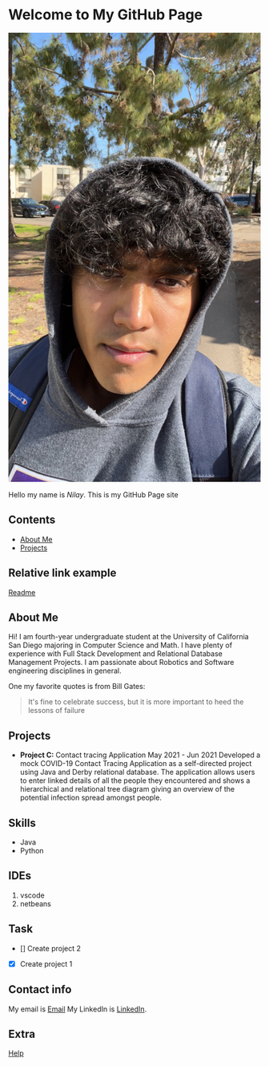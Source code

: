 # Welcome to My GitHub Page


![Screenshot](IMG_6198.JPG)

Hello my name is *Nilay*.  This is my GitHub Page site

## Contents
- [About Me](#about-me)
- [Projects](#projects)

## Relative link example
[Readme](GithubPagesProj/readme.md)

## About Me
Hi! I am fourth-year undergraduate student at the University of California San Diego majoring in Computer Science and Math. I have plenty of experience with Full Stack Development and Relational Database Management Projects. I am passionate about Robotics and Software engineering disciplines in general.

One my favorite quotes is from Bill Gates: 
>It's fine to celebrate success, but it is more important to heed the lessons of failure

## Projects

- **Project C:** 
Contact tracing Application
May 2021 - Jun 2021
Developed a mock COVID-19 Contact Tracing Application as a self-directed project using Java and Derby relational database. The application allows users to enter linked details of all the people they encountered and shows a hierarchical and relational tree diagram giving an overview of the potential infection spread amongst people.

## Skills
- Java
- Python

## IDEs
1. vscode
2. netbeans

## Task
- [] Create project 2
- [x] Create project 1

## Contact info
My email is [Email](mailto:bhootnilay@gmail.com) 
My LinkedIn is [LinkedIn](https://www.linkedin.com/in/nilay-bhoot-6845b41b2/).

## Extra
[Help](https://docs.github.com/en/pages)

